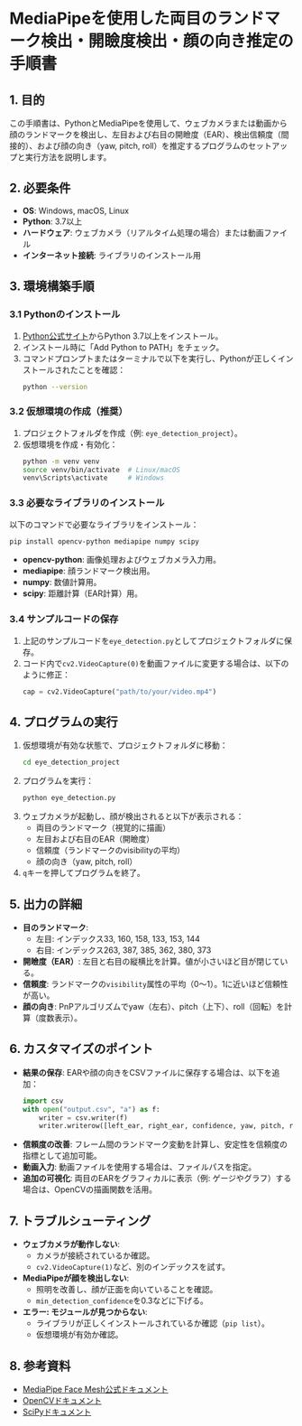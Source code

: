 # MediaPipeを使用した両目のランドマーク検出・開瞼度検出・顔の向き推定の手順書

## 1. 目的
この手順書は、PythonとMediaPipeを使用して、ウェブカメラまたは動画から顔のランドマークを検出し、左目および右目の開瞼度（EAR）、検出信頼度（間接的）、および顔の向き（yaw, pitch, roll）を推定するプログラムのセットアップと実行方法を説明します。

## 2. 必要条件
- **OS**: Windows, macOS, Linux
- **Python**: 3.7以上
- **ハードウェア**: ウェブカメラ（リアルタイム処理の場合）または動画ファイル
- **インターネット接続**: ライブラリのインストール用

## 3. 環境構築手順
### 3.1 Pythonのインストール
1. [Python公式サイト](https://www.python.org/)からPython 3.7以上をインストール。
2. インストール時に「Add Python to PATH」をチェック。
3. コマンドプロンプトまたはターミナルで以下を実行し、Pythonが正しくインストールされたことを確認：
   ```bash
   python --version
   ```

### 3.2 仮想環境の作成（推奨）
1. プロジェクトフォルダを作成（例: `eye_detection_project`）。
2. 仮想環境を作成・有効化：
   ```bash
   python -m venv venv
   source venv/bin/activate  # Linux/macOS
   venv\Scripts\activate     # Windows
   ```

### 3.3 必要なライブラリのインストール
以下のコマンドで必要なライブラリをインストール：
```bash
pip install opencv-python mediapipe numpy scipy
```

- **opencv-python**: 画像処理およびウェブカメラ入力用。
- **mediapipe**: 顔ランドマーク検出用。
- **numpy**: 数値計算用。
- **scipy**: 距離計算（EAR計算）用。

### 3.4 サンプルコードの保存
1. 上記のサンプルコードを`eye_detection.py`としてプロジェクトフォルダに保存。
2. コード内で`cv2.VideoCapture(0)`を動画ファイルに変更する場合は、以下のように修正：
   ```python
   cap = cv2.VideoCapture("path/to/your/video.mp4")
   ```

## 4. プログラムの実行
1. 仮想環境が有効な状態で、プロジェクトフォルダに移動：
   ```bash
   cd eye_detection_project
   ```
2. プログラムを実行：
   ```bash
   python eye_detection.py
   ```
3. ウェブカメラが起動し、顔が検出されると以下が表示される：
   - 両目のランドマーク（視覚的に描画）
   - 左目および右目のEAR（開瞼度）
   - 信頼度（ランドマークのvisibilityの平均）
   - 顔の向き（yaw, pitch, roll）
4. `q`キーを押してプログラムを終了。

## 5. 出力の詳細
- **目のランドマーク**: 
  - 左目: インデックス33, 160, 158, 133, 153, 144
  - 右目: インデックス263, 387, 385, 362, 380, 373
- **開瞼度（EAR）**: 左目と右目の縦横比を計算。値が小さいほど目が閉じている。
- **信頼度**: ランドマークの`visibility`属性の平均（0～1）。1に近いほど信頼性が高い。
- **顔の向き**: PnPアルゴリズムでyaw（左右）、pitch（上下）、roll（回転）を計算（度数表示）。

## 6. カスタマイズのポイント
- **結果の保存**:
  EARや顔の向きをCSVファイルに保存する場合は、以下を追加：
  ```python
  import csv
  with open("output.csv", "a") as f:
      writer = csv.writer(f)
      writer.writerow([left_ear, right_ear, confidence, yaw, pitch, roll])
  ```
- **信頼度の改善**:
  フレーム間のランドマーク変動を計算し、安定性を信頼度の指標として追加可能。
- **動画入力**:
  動画ファイルを使用する場合は、ファイルパスを指定。
- **追加の可視化**:
  両目のEARをグラフィカルに表示（例: ゲージやグラフ）する場合は、OpenCVの描画関数を活用。

## 7. トラブルシューティング
- **ウェブカメラが動作しない**:
  - カメラが接続されているか確認。
  - `cv2.VideoCapture(1)`など、別のインデックスを試す。
- **MediaPipeが顔を検出しない**:
  - 照明を改善し、顔が正面を向いていることを確認。
  - `min_detection_confidence`を0.3などに下げる。
- **エラー: モジュールが見つからない**:
  - ライブラリが正しくインストールされているか確認（`pip list`）。
  - 仮想環境が有効か確認。

## 8. 参考資料
- [MediaPipe Face Mesh公式ドキュメント](https://google.github.io/mediapipe/solutions/face_mesh.html)
- [OpenCVドキュメント](https://docs.opencv.org/)
- [SciPyドキュメント](https://docs.scipy.org/doc/scipy/reference/)